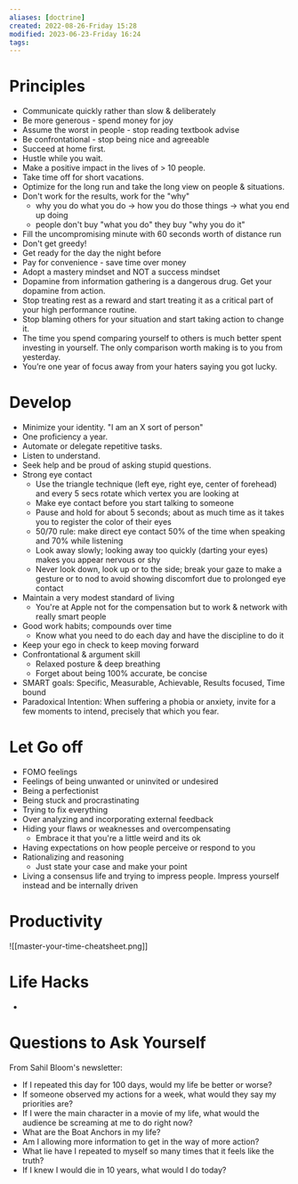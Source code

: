 ```yaml
---
aliases: [doctrine]
created: 2022-08-26-Friday 15:28
modified: 2023-06-23-Friday 16:24
tags: 
---
```


# Principles
- Communicate quickly rather than slow & deliberately
- Be more generous - spend money for joy
- Assume the worst in people - stop reading textbook advise
- Be confrontational - stop being nice and agreeable
- Succeed at home first.
- Hustle while you wait.
- Make a positive impact in the lives of > 10 people.
- Take time off for short vacations.
- Optimize for the long run and take the long view on people & situations.
- Don't work for the results, work for the "why"
	 - why you do what you do → how you do those things → what you end up doing
	 - people don't buy "what you do" they buy "why you do it"
- Fill the uncompromising minute with 60 seconds worth of distance run
- Don't get greedy!
- Get ready for the day the night before
- Pay for convenience - save time over money
- Adopt a mastery mindset and NOT a success mindset
- Dopamine from information gathering is a dangerous drug. Get your dopamine from action.
- Stop treating rest as a reward and start treating it as a critical part of your high performance routine.
- Stop blaming others for your situation and start taking action to change it.
- The time you spend comparing yourself to others is much better spent investing in yourself. The only comparison worth making is to you from yesterday.
- You’re one year of focus away from your haters saying you got lucky.

# Develop
- Minimize your identity. "I am an X sort of person"
- One proficiency a year.
- Automate or delegate repetitive tasks.
- Listen to understand.
- Seek help and be proud of asking stupid questions.
- Strong eye contact
	 - Use the triangle technique (left eye, right eye, center of forehead) and every 5 secs rotate which vertex you are looking at
	 - Make eye contact before you start talking to someone
	 - Pause and hold for about 5 seconds; about as much time as it takes you to register the color of their eyes
	 - 50/70 rule: make direct eye contact 50% of the time when speaking and 70% while listening
	 - Look away slowly; looking away too quickly (darting your eyes) makes you appear nervous or shy
	 - Never look down, look up or to the side; break your gaze to make a gesture or to nod to avoid showing discomfort due to prolonged eye contact
- Maintain a very modest standard of living
	 - You're at Apple not for the compensation but to work & network with really smart people
- Good work habits; compounds over time
	 - Know what you need to do each day and have the discipline to do it
- Keep your ego in check to keep moving forward
- Confrontational & argument skill
	 - Relaxed posture & deep breathing
	 - Forget about being 100% accurate, be concise
- SMART goals: Specific, Measurable, Achievable, Results focused, Time bound
- Paradoxical Intention: When suffering a phobia or anxiety, invite for a few moments to intend, precisely that which you fear.

# Let Go off
- FOMO feelings
- Feelings of being unwanted or uninvited or undesired
- Being a perfectionist
- Being stuck and procrastinating
- Trying to fix everything
- Over analyzing and incorporating external feedback
- Hiding your flaws or weaknesses and overcompensating
	 - Embrace it that you're a little weird and its ok
- Having expectations on how people perceive or respond to you
- Rationalizing and reasoning
	 - Just state your case and make your point
- Living a consensus life and trying to impress people. Impress yourself instead and be internally driven

# Productivity
![[master-your-time-cheatsheet.png]]

# Life Hacks
- 
# Questions to Ask Yourself
From Sahil Bloom's newsletter:
- If I repeated this day for 100 days, would my life be better or worse?
- If someone observed my actions for a week, what would they say my priorities are?
- If I were the main character in a movie of my life, what would the audience be screaming at me to do right now?
- What are the Boat Anchors in my life?
- Am I allowing more information to get in the way of more action?
- What lie have I repeated to myself so many times that it feels like the truth?
- If I knew I would die in 10 years, what would I do today?
